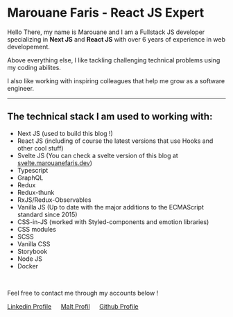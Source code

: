 # Marouane Faris - React JS Expert

Hello There, my name is Marouane and I am a Fullstack JS developer specializing in **Next JS** and **React JS** with over 6 years of experience in web developement.

Above everything else, I like tackling challenging technical problems using my coding abilites.

I also like working with inspiring colleagues that help me grow as a software engineer.

---

## The technical stack I am used to working with:

- Next JS (used to build this blog !)
- React JS (including of course the latest versions that use Hooks and other cool stuff)
- Svelte JS (You can check a svelte version of this blog at [svelte.marouanefaris.dev](https://svelte.marouanefaris.dev/))
- Typescript
- GraphQL
- Redux
- Redux-thunk
- RxJS/Redux-Observables
- Vanilla JS (Up to date with the major additions to the ECMAScript standard since 2015)
- CSS-in-JS (worked with Styled-components and emotion libraries)
- CSS modules
- SCSS
- Vanilla CSS
- Storybook
- Node JS
- Docker

&nbsp;

Feel free to contact me through my accounts below !

[Linkedin Profile](https://www.linkedin.com/in/marouane-faris-1514b970/) &emsp; [Malt Profil](https://www.malt.fr/profile/marouanefaris) &emsp; [Github Profile](https://github.com/FarisMarouane)
